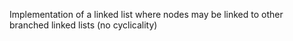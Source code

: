 Implementation of a linked list where nodes may be linked to other branched linked lists (no cyclicality)
